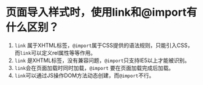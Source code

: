 # 页面导入样式时，使用link和@import有什么区别？

1. `link` 属于XHTML标签，`@import`属于CSS提供的语法规则，只能引入CSS，而`link`可以定义rel属性等等作用。
2. `link` 是XHTML标签，没有兼容问题，`@import`只支持IE5以上才能被识别。
3. `link`会在页面加载时同时加载，`@import` 要在页面加载完成后加载。
4. `link`可以通过JS操作DOM方法动态创建，而`@import`不行。